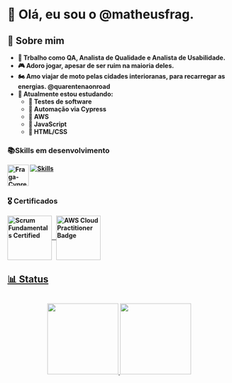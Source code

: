 # 👋 Olá, eu sou o <strong>@matheusfrag<strong/>.

## 👨 Sobre mim   
- 👀 Trbalho como QA, Analista de Qualidade e Analista de Usabilidade.
- 🎮 Adoro jogar, apesar de ser ruim na maioria deles.
- 🏍️ Amo viajar de moto pelas cidades interioranas, para recarregar as energias. @quarentenaonroad
- 📓 Atualmente estou estudando: 
   - 📘 Testes de software
   - 📗 Automação via Cypress
   - 📙 AWS
   - 📕 JavaScript
   - 📘 HTML/CSS

### 📚Skills em desenvolvimento

<img align="top" alt="Fraga-Cypress" height="48" width="48" src="https://raw.githubusercontent.com/cypress-io/cypress-icons/master/src/icons/icon_48x48.png">&nbsp;[![Skills](https://devicons.dev.br/icons?icon=Figma,AWS,Postman,Github,GithubActions,JavaScript,HTML,CSS&theme=dark
)](https://devicons.dev.br/)


### 🎖️ Certificados
<a href="https://www.scrumstudy.com/certification/verify?type=SFC&number=858034"><img src="https://www.scrumstudy.com/Scrum-Images/brand-logo/badge-SFC.png" alt="Scrum Fundamentals Certified" align="center" width="100px"> &nbsp;
<a href="https://www.credly.com/badges/0056b816-2a0b-4a6f-9fb1-0bc0db0ab1c4/public_url"><img src="https://images.credly.com/size/340x340/images/00634f82-b07f-4bbd-a6bb-53de397fc3a6/image.png" alt="AWS Cloud Practitioner Badge" align="center" width="100px">

##  📊 Status
<br>
<div align="center">
  <a href="https://github.com/matheusfrag">
  <img height="160em" src="https://github-readme-stats.vercel.app/api?username=matheusfrag&show_icons=true&theme=dark&include_all_commits=true&count_private=true"/>
  <img height="160em" src="https://github-readme-stats.vercel.app/api/top-langs/?username=matheusfrag&layout=compact&langs_count=7&theme=dark"/>
</div>

<!---
matheusfrag/matheusfrag is a ✨ special ✨ repository because its `README.md` (this file) appears on your GitHub profile.
You can click the Preview link to take a look at your changes.
--->
